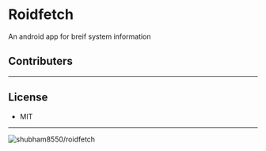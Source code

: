 
# Roidfetch
An android app for breif system information


## Contributers

---

## License

- MIT

---
<img alt="shubham8550/roidfetch" src="https://stars-github.herokuapp.com/shubham8550/roidfetch">
